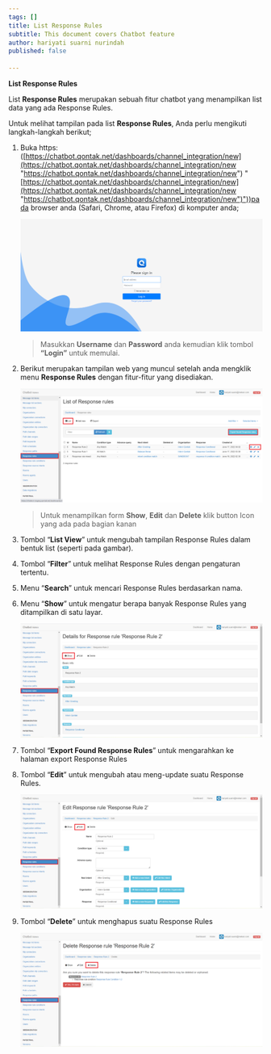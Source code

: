 ```yaml
---
tags: []
title: List Response Rules
subtitle: This document covers Chatbot feature
author: hariyati suarni nurindah
published: false

---
```

**List Response Rules**

List **Response Rules** merupakan sebuah fitur chatbot yang menampilkan list data yang ada Response Rules.

Untuk melihat tampilan pada list **Response Rules**, Anda perlu mengikuti langkah-langkah berikut;

1. Buka https: ([https://chatbot.qontak.net/dashboards/channel_integration/new](https://chatbot.qontak.net/dashboards/channel_integration/new "https://chatbot.qontak.net/dashboards/channel_integration/new") "[https://chatbot.qontak.net/dashboards/channel_integration/new](https://chatbot.qontak.net/dashboards/channel_integration/new "https://chatbot.qontak.net/dashboards/channel_integration/new")"))pada browser anda (Safari, Chrome, atau Firefox) di komputer anda;

   ![](/uploads/channell.PNG)

   > Masukkan **Username** dan **Password** anda kemudian klik tombol **“Login”** untuk memulai.
2. Berikut merupakan tampilan web yang muncul setelah anda mengklik menu **Response Rules** dengan fitur-fitur yang disediakan.

   ![](/uploads/response-rules1.PNG)

   > Untuk menampilkan form **Show**, **Edit** dan **Delete** klik button Icon yang ada pada bagian kanan
3. Tombol “**List View**” untuk mengubah tampilan Response Rules dalam bentuk list (seperti pada gambar).
4. Tombol “**Filter**” untuk melihat Response Rules dengan pengaturan tertentu.
5. Menu “**Search**” untuk mencari Response Rules berdasarkan nama.
6. Menu “**Show**” untuk mengatur berapa banyak Response Rules yang ditampilkan di satu layar.

   ![](/uploads/response-rules2.PNG)
7. Tombol “**Export Found Response Rules**” untuk mengarahkan ke halaman export Response Rules
8. Tombol “**Edit**” untuk mengubah atau meng-update suatu Response Rules.

   ![](/uploads/response-rules3.PNG)
9. Tombol “**Delete**” untuk menghapus suatu Response Rules

   ![](/uploads/response-rules4.PNG)